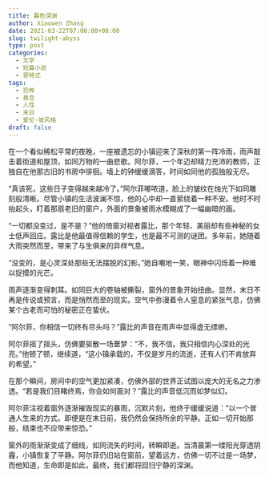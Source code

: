 ```yaml
---
title: 暮色深渊
author: Xiaowen Zhang
date: 2021-03-22T07:00:00+08:00
slug: twilight-abyss
type: post
categories:
  - 文学
  - 短篇小说
  - 哥特式
tags:
  - 恐怖
  - 悬念
  - 人性
  - 末日
  - 爱伦·坡风格
draft: false
---
```


在一个看似稀松平常的夜晚，一座被遗忘的小镇迎来了深秋的第一阵冷雨，雨声敲击着街道和屋顶，如同万物的一曲悲歌。阿尔菲，一个年迈却精力充沛的教师，正独自在他那古旧的书房中徘徊。墙上的钟缓缓滴答，时间如同他的孤独般无尽。

“真该死，这些日子变得越来越冷了。”阿尔菲嘟哝道，脸上的皱纹在烛光下如同雕刻般清晰。尽管小镇的生活波澜不惊，他的心中却一直萦绕着一种不安。他时不时抬起头，盯着那扇老旧的窗户，外面的景象被雨水模糊成了一幅幽暗的画。

“一切都没变过，是不是？”他的倚窗对视者露比，那个年轻、美丽却有些神秘的女士低声回应。露比是他最值得信赖的学生，也是最不可测的谜团。多年前，她随着大雨突然而至，带来了与生俱来的异样气息。

“没变的，是心灵深处那些无法摆脱的幻影。”她自嘲地一笑，眼神中闪烁着一种难以捉摸的光芒。

雨声逐渐变得刺耳。如同巨大的卷轴被撕裂，窗外的景象开始扭曲。显然，末日不再是传说或预言，而是悄然而至的现实。空气中弥漫着令人窒息的紧张气息，仿佛某个古老而可怕的秘密正在蛰伏。

“阿尔菲，你相信一切终有尽头吗？”露比的声音在雨声中显得虚无缥缈。

阿尔菲摇了摇头，仿佛要驱散一场噩梦：“不，我不信。我只相信内心深处的光亮。”他顿了顿，继续道，“这小镇承载的，不仅是岁月的流逝，还有人们不肯放弃的希望。”

在那个瞬间，房间中的空气更加紧凑，仿佛外部的世界正试图以庞大的无名之力渗透。“若是我们目睹终焉，你会如何面对？”露比的声音低沉而如梦似幻。

阿尔菲注视着窗外逐渐摧毁现实的暴雨，沉默片刻，他终于缓缓说道：“以一个普通人生来的方式。即便是在末日前，我仍然会保持所余的平静。正如一切开始那般，结束也不应带来惊恐。”

窗外的雨渐渐变成了细线，如同流失的时间，转瞬即逝。当清晨第一缕阳光穿透阴霾，小镇恢复了平静。阿尔菲仍旧站在窗前，望着远方，仿佛一切不过是一场梦，而他知道，生命即是如此，最终，我们都将回归宁静的深渊。